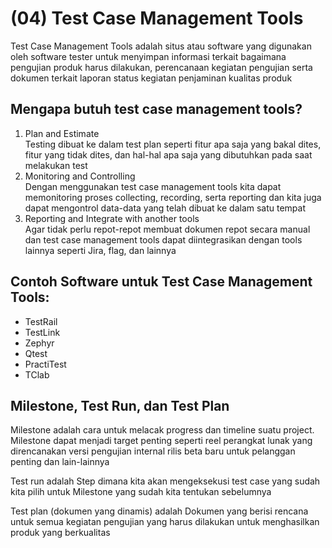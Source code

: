 # (04) Test Case Management Tools

Test Case Management Tools adalah situs atau software yang digunakan oleh software tester untuk menyimpan informasi terkait bagaimana pengujian produk harus dilakukan, perencanaan kegiatan pengujian serta dokumen terkait laporan status kegiatan penjaminan kualitas produk

## Mengapa butuh test case management tools?
1. Plan and Estimate  
Testing dibuat ke dalam test plan seperti fitur apa saja yang bakal dites, fitur yang tidak dites, dan hal-hal apa saja yang dibutuhkan pada saat melakukan test 
2. Monitoring and Controlling  
Dengan menggunakan test case management tools kita dapat memonitoring proses collecting, recording, serta reporting dan kita juga dapat mengontrol data-data yang telah dibuat ke dalam satu tempat
3. Reporting and Integrate with another tools  
Agar tidak perlu repot-repot membuat dokumen repot secara manual dan test case management tools dapat diintegrasikan dengan tools lainnya seperti Jira, flag, dan lainnya
  
## Contoh Software untuk Test Case Management Tools:
  - TestRail
  - TestLink
  - Zephyr
  - Qtest
  - PractiTest
  - TClab
  
## Milestone, Test Run, dan Test Plan
Milestone adalah cara untuk melacak progress dan timeline suatu project. Milestone dapat menjadi target penting seperti reel perangkat lunak yang direncanakan versi pengujian internal rilis beta baru untuk pelanggan penting dan lain-lainnya 

Test run adalah Step dimana kita akan mengeksekusi test case yang sudah kita pilih untuk Milestone yang sudah kita tentukan sebelumnya

Test plan (dokumen yang dinamis) adalah Dokumen yang berisi rencana untuk semua kegiatan pengujian yang harus dilakukan untuk menghasilkan produk yang berkualitas